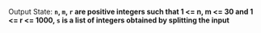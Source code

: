Output State: **`n`, `m`, `r` are positive integers such that 1 <= n, m <= 30 and 1 <= r <= 1000, `s` is a list of integers obtained by splitting the input**